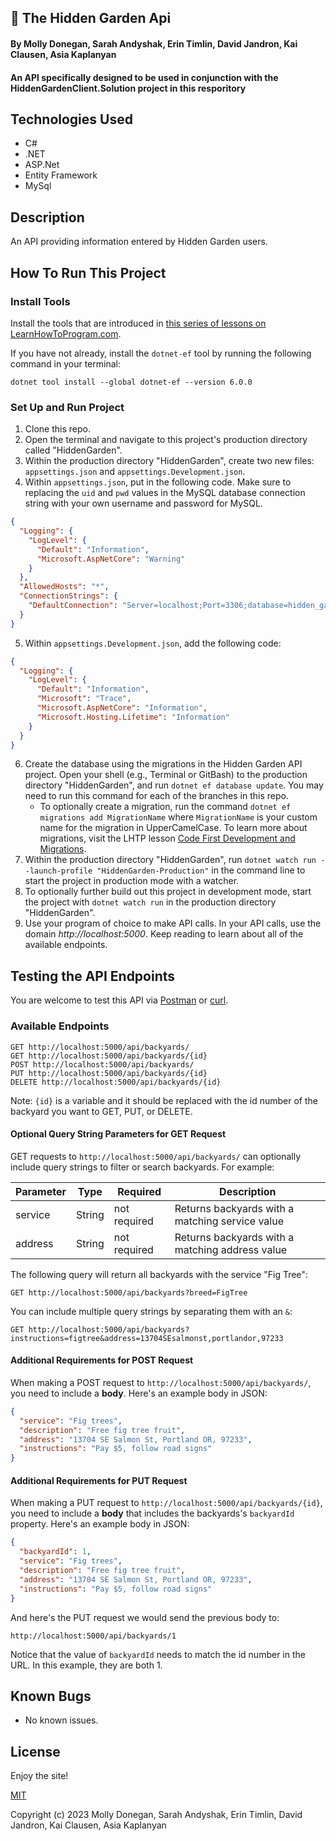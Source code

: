 ## 🍓 The Hidden Garden Api

#### By Molly Donegan, Sarah Andyshak, Erin Timlin, David Jandron, Kai Clausen, Asia Kaplanyan

#### An API specifically designed to be used in conjunction with  the HiddenGardenClient.Solution project in this resporitory

## Technologies Used

* C#
* .NET
* ASP.Net
* Entity Framework
* MySql

## Description

An API providing information entered by Hidden Garden users.  

## How To Run This Project

### Install Tools

Install the tools that are introduced in [this series of lessons on LearnHowToProgram.com](https://www.learnhowtoprogram.com/c-and-net/getting-started-with-c).

If you have not already, install the `dotnet-ef` tool by running the following command in your terminal:

```
dotnet tool install --global dotnet-ef --version 6.0.0
```

### Set Up and Run Project

1. Clone this repo.
2. Open the terminal and navigate to this project's production directory called "HiddenGarden".
3. Within the production directory "HiddenGarden", create two new files: `appsettings.json` and `appsettings.Development.json`.
4. Within `appsettings.json`, put in the following code. Make sure to replacing the `uid` and `pwd` values in the MySQL database connection string with your own username and password for MySQL.

```json
{
  "Logging": {
    "LogLevel": {
      "Default": "Information",
      "Microsoft.AspNetCore": "Warning"
    }
  },
  "AllowedHosts": "*",
  "ConnectionStrings": {
    "DefaultConnection": "Server=localhost;Port=3306;database=hidden_garden_api;uid=YOUR-USER-NAME-HERE;pwd=YOUR-PASSWORD-HERE;"
  }
}
```

5. Within `appsettings.Development.json`, add the following code:

```json
{
  "Logging": {
    "LogLevel": {
      "Default": "Information",
      "Microsoft": "Trace",
      "Microsoft.AspNetCore": "Information",
      "Microsoft.Hosting.Lifetime": "Information"
    }
  }
}
```
6. Create the database using the migrations in the Hidden Garden API project. Open your shell (e.g., Terminal or GitBash) to the production directory "HiddenGarden", and run `dotnet ef database update`. You may need to run this command for each of the branches in this repo. 
    - To optionally create a migration, run the command `dotnet ef migrations add MigrationName` where `MigrationName` is your custom name for the migration in UpperCamelCase. To learn more about migrations, visit the LHTP lesson [Code First Development and Migrations](https://www.learnhowtoprogram.com/c-and-net-part-time/many-to-many-relationships/code-first-development-and-migrations).
7. Within the production directory "HiddenGarden", run `dotnet watch run --launch-profile "HiddenGarden-Production"` in the command line to start the project in production mode with a watcher. 
8. To optionally further build out this project in development mode, start the project with `dotnet watch run` in the production directory "HiddenGarden".
9. Use your program of choice to make API calls. In your API calls, use the domain _http://localhost:5000_. Keep reading to learn about all of the available endpoints.

## Testing the API Endpoints

You are welcome to test this API via [Postman](https://www.postman.com/) or [curl](https://curl.se/).

### Available Endpoints

```
GET http://localhost:5000/api/backyards/
GET http://localhost:5000/api/backyards/{id}
POST http://localhost:5000/api/backyards/
PUT http://localhost:5000/api/backyards/{id}
DELETE http://localhost:5000/api/backyards/{id}
```

Note: `{id}` is a variable and it should be replaced with the id number of the backyard you want to GET, PUT, or DELETE.

#### Optional Query String Parameters for GET Request

GET requests to `http://localhost:5000/api/backyards/` can optionally include query strings to filter or search backyards. For example:

| Parameter   | Type        |  Required    | Description |
| ----------- | ----------- | -----------  | ----------- |
| service     | String      | not required | Returns backyards with a matching service value |
| address     | String      | not required | Returns backyards with a matching address value |



The following query will return all backyards with the service "Fig Tree":

```
GET http://localhost:5000/api/backyards?breed=FigTree
```

You can include multiple query strings by separating them with an `&`:

```
GET http://localhost:5000/api/backyards?instructions=figtree&address=13704SEsalmonst,portlandor,97233
```

#### Additional Requirements for POST Request

When making a POST request to `http://localhost:5000/api/backyards/`, you need to include a **body**. Here's an example body in JSON:

```json
{
  "service": "Fig trees",
  "description": "Free fig tree fruit",
  "address": "13704 SE Salmon St, Portland OR, 97233",
  "instructions": "Pay $5, follow road signs"
}
```

#### Additional Requirements for PUT Request

When making a PUT request to `http://localhost:5000/api/backyards/{id}`, you need to include a **body** that includes the backyards's `backyardId` property. Here's an example body in JSON:

```json
{
  "backyardId": 1,
  "service": "Fig trees",
  "description": "Free fig tree fruit",
  "address": "13704 SE Salmon St, Portland OR, 97233",
  "instructions": "Pay $5, follow road signs"
}
```

And here's the PUT request we would send the previous body to:

```
http://localhost:5000/api/backyards/1
```

Notice that the value of `backyardId` needs to match the id number in the URL. In this example, they are both 1.

## Known Bugs

* No known issues.

## License
Enjoy the site!

[MIT](https://github.com/git/git-scm.com/blob/main/MIT-LICENSE.txt)

Copyright (c) 2023 Molly Donegan, Sarah Andyshak, Erin Timlin, David Jandron, Kai Clausen, Asia Kaplanyan